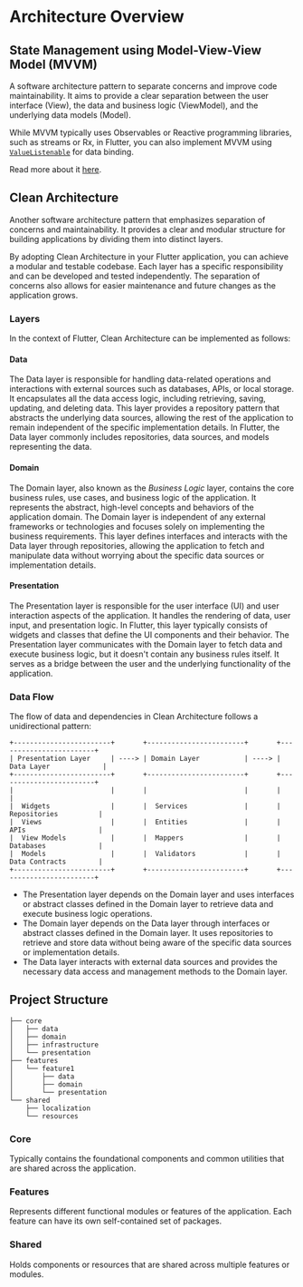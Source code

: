 # Architecture Overview

## State Management using Model-View-View Model (MVVM)

A software architecture pattern to separate concerns and improve code maintainability. It aims to provide a clear separation between the user interface (View), the data and business logic (ViewModel), and the underlying data models (Model).

While MVVM typically uses Observables or Reactive programming libraries, such as streams or Rx, in Flutter, you can also implement MVVM using [`ValueListenable`](https://api.flutter.dev/flutter/foundation/ValueListenable-class.html) for data binding.

Read more about it [here](ui/state_management.md).

## Clean Architecture

Another software architecture pattern that emphasizes separation of concerns and maintainability. It provides a clear and modular structure for building applications by dividing them into distinct layers.

By adopting Clean Architecture in your Flutter application, you can achieve a modular and testable codebase. Each layer has a specific responsibility and can be developed and tested independently. The separation of concerns also allows for easier maintenance and future changes as the application grows.


### Layers
In the context of Flutter, Clean Architecture can be implemented as follows:

#### Data

The Data layer is responsible for handling data-related operations and interactions with external sources such as databases, APIs, or local storage. It encapsulates all the data access logic, including retrieving, saving, updating, and deleting data. This layer provides a repository pattern that abstracts the underlying data sources, allowing the rest of the application to remain independent of the specific implementation details. In Flutter, the Data layer commonly includes repositories, data sources, and models representing the data.

#### Domain

The Domain layer, also known as the *Business Logic* layer, contains the core business rules, use cases, and business logic of the application. It represents the abstract, high-level concepts and behaviors of the application domain. The Domain layer is independent of any external frameworks or technologies and focuses solely on implementing the business requirements. This layer defines interfaces and interacts with the Data layer through repositories, allowing the application to fetch and manipulate data without worrying about the specific data sources or implementation details.

#### Presentation

The Presentation layer is responsible for the user interface (UI) and user interaction aspects of the application. It handles the rendering of data, user input, and presentation logic. In Flutter, this layer typically consists of widgets and classes that define the UI components and their behavior. The Presentation layer communicates with the Domain layer to fetch data and execute business logic, but it doesn't contain any business rules itself. It serves as a bridge between the user and the underlying functionality of the application.

### Data Flow

The flow of data and dependencies in Clean Architecture follows a unidirectional pattern:

```
+------------------------+       +------------------------+       +------------------------+
| Presentation Layer     | ----> | Domain Layer           | ----> | Data Layer             |
+------------------------+       +------------------------+       +------------------------+
|                        |       |                        |       |                        |
|  Widgets               |       |  Services              |       |  Repositories          |
|  Views                 |       |  Entities              |       |  APIs                  |
|  View Models           |       |  Mappers               |       |  Databases             |
|  Models                |       |  Validators            |       |  Data Contracts        |
+------------------------+       +------------------------+       +------------------------+
```

- The Presentation layer depends on the Domain layer and uses interfaces or abstract classes defined in the Domain layer to retrieve data and execute business logic operations.
- The Domain layer depends on the Data layer through interfaces or abstract classes defined in the Domain layer. It uses repositories to retrieve and store data without being aware of the specific data sources or implementation details.
- The Data layer interacts with external data sources and provides the necessary data access and management methods to the Domain layer.

## Project Structure

```
├── core
│   ├── data
│   ├── domain
│   ├── infrastructure
│   └── presentation
├── features
│   └── feature1
│       ├── data
│       ├── domain
│       └── presentation
└── shared
    ├── localization
    └── resources
```

### Core

Typically contains the foundational components and common utilities that are shared across the application.

### Features

Represents different functional modules or features of the application. Each feature can have its own self-contained set of packages.

### Shared

 Holds components or resources that are shared across multiple features or modules.
